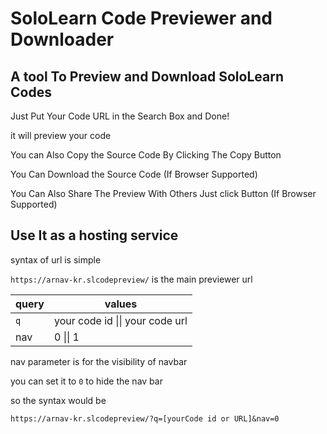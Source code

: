 # SoloLearn Code Previewer and Downloader
## A tool To Preview and Download SoloLearn Codes

Just Put Your Code URL in the Search Box and Done!

it will preview your code

You can Also Copy the Source Code By Clicking The Copy Button

You Can Download the Source Code (If Browser Supported)

You Can Also Share The Preview With Others Just click Button (If Browser Supported)


## Use It as a hosting service

syntax of url is simple 

`https://arnav-kr.slcodepreview/` is the main previewer url

query | values |
|---|---|
| `q` | your code id \|\| your code url |
| nav | 0 \|\| 1 |

nav parameter is for the visibility of navbar 

you can set it to `0` to hide the nav bar

so the syntax would be 
```
https://arnav-kr.slcodepreview/?q=[yourCode id or URL]&nav=0
```
